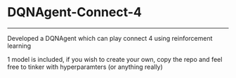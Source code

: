 # DQNAgent-Connect-4
----
Developed a DQNAgent which can play connect 4 using reinforcement learning

1 model is included, if you wish to create your own, copy the repo and feel free to tinker with hyperparamters (or anything really)
